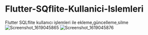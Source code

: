# Flutter-SQflite-Kullanici-Islemleri
Flutter SQLflite kullanıcı işlemleri ile ekleme,güncelleme,silme
![Screenshot_1619045865](https://user-images.githubusercontent.com/79018972/115631922-69cfe000-a30f-11eb-9553-0a9300e8014c.png)
![Screenshot_1619045876](https://user-images.githubusercontent.com/79018972/115631923-6b010d00-a30f-11eb-9496-abd3ffc24d75.png)
